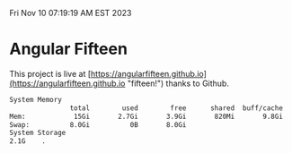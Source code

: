 Fri Nov 10 07:19:19 AM EST 2023

# Angular Fifteen


This project is live at [https://angularfifteen.github.io](https://angularfifteen.github.io "fifteen!") thanks to Github.

```bash
System Memory
               total        used        free      shared  buff/cache   available
Mem:            15Gi       2.7Gi       3.9Gi       820Mi       9.8Gi        12Gi
Swap:          8.0Gi          0B       8.0Gi
System Storage
2.1G	.

